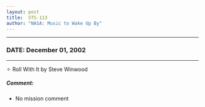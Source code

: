 ```yaml
---
layout: post
title:  STS-113
author: "NASA: Music to Wake Up By"
---
```


----
### DATE: December 01, 2002
----
✧ Roll With It by Steve Winwood

##### Comment:
* No mission comment

